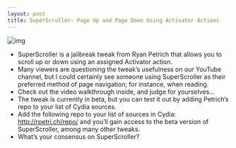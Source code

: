 ```yaml
---
layout: post
title: SuperScroller- Page Up and Page Down Using Activator Actions
---
```

![img](http://media.idownloadblog.com/wp-content/uploads/2011/11/SuperScroller.png)
* SuperScroller is a jailbreak tweak from Ryan Petrich that allows you to scroll up or down using an assigned Activator action.
* Many viewers are questioning the tweak’s usefulness on our YouTube channel, but I could certainly see someone using SuperScroller as their preferred method of page navigation; for instance, when reading.
* Check out the video walkthrough inside, and judge for yourselves…
* The tweak is currently in beta, but you can test it out by adding Petrich’s repo to your list of Cydia sources.
* Add the following repo to your list of sources in Cydia: http://rpetri.ch/repo/ and you’ll gain access to the beta version of SuperScroller, among many other tweaks.
* What’s your consensus on SuperScroller?

